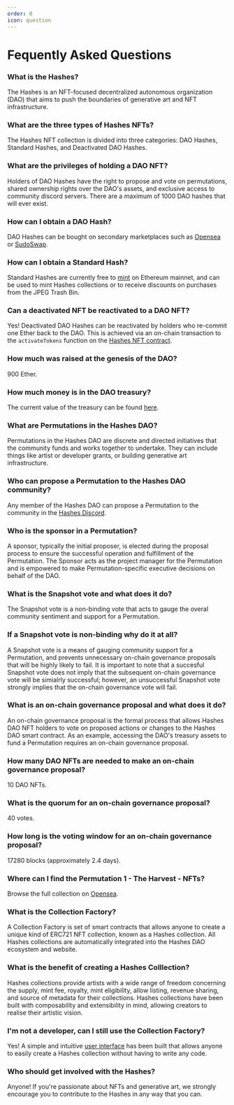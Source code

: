 ```yaml
---
order: 0
icon: question
---
```


# Fequently Asked Questions

### What is the Hashes?
The Hashes is an NFT-focused decentralized autonomous organization (DAO) that aims to push the boundaries of generative art and NFT infrastructure.

### What are the three types of Hashes NFTs?
The Hashes NFT collection is divided into three categories: DAO Hashes, Standard Hashes, and Deactivated DAO Hashes.

### What are the privileges of holding a DAO NFT?
Holders of DAO Hashes have the right to propose and vote on permutations, shared ownership rights over the DAO's assets, and exclusive access to community discord servers. There are a maximum of 1000 DAO hashes that will ever exist.

### How can I obtain a DAO Hash?
DAO Hashes can be bought on secondary marketplaces such as [Opensea](https://opensea.io/collection/hashes?search[sortAscending]=true&search[sortBy]=UNIT_PRICE&search[stringTraits][0][name]=Type&search[stringTraits][0][values][0]=DAO) or [SudoSwap](https://sudoswap.xyz/#/browse/buy/0xD07e72b00431af84AD438CA995Fd9a7F0207542d).

### How can I obtain a Standard Hash?
Standard Hashes are currently free to [mint](https://thehashes.xyz/) on Ethereum mainnet, and can be used to mint Hashes collections or to receive discounts on purchases from the JPEG Trash Bin.

### Can a deactivated NFT be reactivated to a DAO NFT?
Yes! Deactivated DAO Hashes can be reactivated by holders who re-commit one Ether back to the DAO. This is achieved via an on-chain transaction to the `activateTokens` function on the [Hashes NFT contract](https://etherscan.io/address/0xd07e72b00431af84ad438ca995fd9a7f0207542d#code).

### How much was raised at the genesis of the DAO?
900 Ether.

### How much money is in the DAO treasury?
The current value of the treasury can be found [here](https://etherscan.io/address/0xbd3af18e0b7ebb30d49b253ab00788b92604552c).

### What are Permutations in the Hashes DAO?
Permutations in the Hashes DAO are discrete and directed initiatives that the community funds and works together to undertake. They can include things like artist or developer grants, or building generative art infrastructure.

### Who can propose a Permutation to the Hashes DAO community?
Any member of the Hashes DAO can propose a Permutation to the community in the [Hashes Discord](https://discord.com/channels/895057713279676427/895391609586323457).

### Who is the sponsor in a Permutation?
A sponsor, typically the initial proposer, is elected during the proposal process to ensure the successful operation and fulfillment of the Permutation. The Sponsor acts as the project manager for the Permutation and is empowered to make Permutation-specific executive decisions on behalf of the DAO.

### What is the Snapshot vote and what does it do?
The Snapshot vote is a non-binding vote that acts to gauge the overal community sentiment and support for a Permutation.

### If a Snapshot vote is non-binding why do it at all?
A Snapshot vote is a means of gauging community support for a Permutation, and prevents unnecessary on-chain governance proposals that will be highly likely to fail. It is important to note that a succesful Snapshot vote does not imply that the subsequent on-chain governance vote will be simialrly successful; however, an unsuccessful Snapshot vote strongly implies that the on-chain governance vote will fail.

### What is an on-chain governance proposal and what does it do?
An on-chain governance proposal is the formal process that allows Hashes DAO NFT holders to vote on proposed actions or changes to the Hashes DAO smart contract. As an example, accessing the DAO's treasury assets to fund a Permutation requires an on-chain governance proposal.

### How many DAO NFTs are needed to make an on-chain governance proposal?
10 DAO NFTs.

### What is the quorum for an on-chain governance proposal?
40 votes.

### How long is the voting window for an on-chain governance proposal?
17280 blocks (approximately 2.4 days).

### Where can I find the Permutation 1 - The Harvest - NFTs?
Browse the full collection on [Opensea](https://opensea.io/hashesDAO).

### What is the Collection Factory?
A Collection Factory is set of smart contracts that allows anyone to create a unique kind of ERC721 NFT collection, known as a Hashes collection. All Hashes collections are automatically integrated into the Hashes DAO ecosystem and website. 

### What is the benefit of creating a Hashes Colllection?
Hashes collections provide artists with a wide range of freedom concerning the supply, mint fee, royalty, mint eligibility, allow listing, revenue sharing, and source of metadata for their collections. Hashes collections have been built with composability and extensibility in mind, allowing creators to realise their artistic vision. 

### I'm not a developer, can I still use the Collection Factory?
Yes! A simple and intuitive [user interface](https://thehashes.xyz/collections/new) has been built that allows anyone to easily create a Hashes collection without having to write any code.

### Who should get involved with the Hashes?
Anyone! If you're passionate about NFTs and generative art, we strongly encourage you to contribute to the Hashes in any way that you can.
